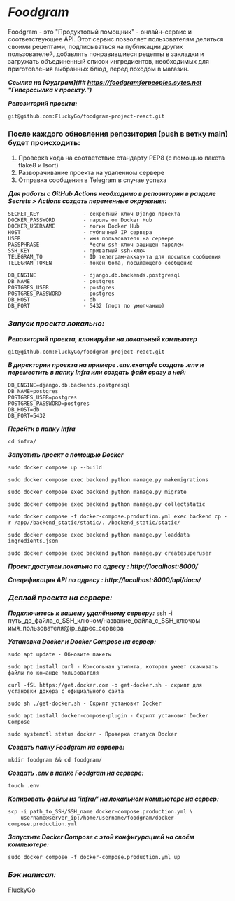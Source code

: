 # **_Foodgram_**
Foodgram - это "Продуктовый помощник" - онлайн-сервис и соответствующее API. Этот сервис позволяет пользователям делиться своими рецептами, подписываться на публикации других пользователей, добавлять понравившиеся рецепты в закладки и загружать объединенный список ингредиентов, необходимых для приготовления выбранных блюд, перед походом в магазин.

**_Ссылка на [Фудграм](## https://foodgramforpeoples.sytes.net "Гиперссылка к проекту.")_**

**_Репозиторий проекта:_**
```
git@github.com:FluckyGo/foodgram-project-react.git
```

### После каждого обновления репозитория (push в ветку main) будет происходить:

1. Проверка кода на соответствие стандарту PEP8 (с помощью пакета flake8 и Isort)
2. Разворачивание проекта на удаленном сервере
3. Отправка сообщения в Telegram в случае успеха

**_Для работы с GitHub Actions необходимо в репозитории в разделе Secrets > Actions создать переменные окружения:_**
```
SECRET_KEY              - секретный ключ Django проекта
DOCKER_PASSWORD         - пароль от Docker Hub
DOCKER_USERNAME         - логин Docker Hub
HOST                    - публичный IP сервера
USER                    - имя пользователя на сервере
PASSPHRASE              - *если ssh-ключ защищен паролем
SSH_KEY                 - приватный ssh-ключ
TELEGRAM_TO             - ID телеграм-аккаунта для посылки сообщения
TELEGRAM_TOKEN          - токен бота, посылающего сообщение

DB_ENGINE               - django.db.backends.postgresql
DB_NAME                 - postgres
POSTGRES_USER           - postgres
POSTGRES_PASSWORD       - postgres
DB_HOST                 - db
DB_PORT                 - 5432 (порт по умолчанию)
```


### _Запуск проекта локально:_

**_Репозиторий проекта, клонируйте на локальный компьютер_**
```
git@github.com:FluckyGo/foodgram-project-react.git
```

**_В директории проекта на примере .env.example создать .env и переместить в папку Infra или создать файл сразу в ней:_**
```
DB_ENGINE=django.db.backends.postgresql
DB_NAME=postgres
POSTGRES_USER=postgres
POSTGRES_PASSWORD=postgres
DB_HOST=db
DB_PORT=5432
```
**_Перейти в папку Infra_**
```
cd infra/
```

**_Запустить проект с помощью Docker_**
```
sudo docker compose up --build

sudo docker compose exec backend python manage.py makemigrations

sudo docker compose exec backend python manage.py migrate

sudo docker compose exec backend python manage.py collectstatic

sudo docker compose -f docker-compose.production.yml exec backend cp -r /app//backend_static/static/. /backend_static/static/

sudo docker compose exec backend python manage.py loaddata ingredients.json

sudo docker compose exec backend python manage.py createsuperuser

```

**_Проект доступен локально по адресу : http://localhost:8000/_**

**_Cпецификация API по адресу : http://localhost:8000/api/docs/_**


### _Деплой проекта на сервере:_

**_Подключитесь к вашему удалённому серверу:_**
ssh -i путь_до_файла_с_SSH_ключом/название_файла_с_SSH_ключом имя_пользователя@ip_адрес_сервера

**_Установка Docker и Docker Compose на сервер:_**
```
sudo apt update - Обновите пакеты

sudo apt install curl - Консольная утилита, которая умеет скачивать файлы по команде пользователя

curl -fSL https://get.docker.com -o get-docker.sh - скрипт для установки докера с официального сайта 

sudo sh ./get-docker.sh - Скрипт установит Docker

sudo apt install docker-compose-plugin - Скрипт установит Docker Compose

sudo systemctl status docker - Проверка статуса Docker

```
**_Создать папку Foodgram на сервере:_**
```
mkdir foodgram && cd foodgram/
```

**_Создать .env в папке Foodgram на сервере:_**
```
touch .env
```

**_Копировать файлы из 'infra/' на локальном компьютере на сервер:_**
```
scp -i path_to_SSH/SSH_name docker-compose.production.yml \
    username@server_ip:/home/username/foodgram/docker-compose.production.yml 
```
**_Запустите Docker Compose с этой конфигурацией на своём компьютере:_**
```
sudo docker compose -f docker-compose.production.yml up
```

 

### *Бэк написал:*
[FluckyGo](https://github.com/FluckyGo)